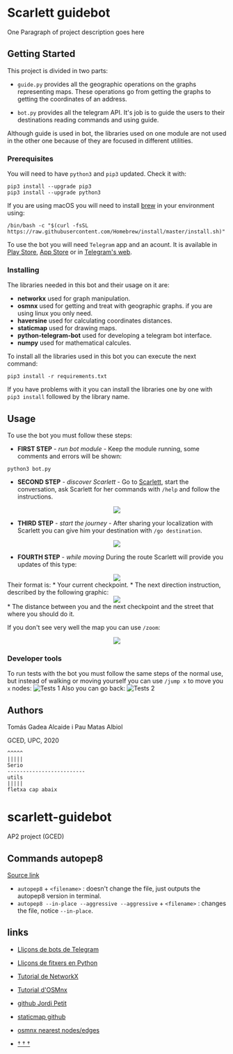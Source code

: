 # Scarlett guidebot

One Paragraph of project description goes here

## Getting Started

This project is divided in two parts:

* `guide.py` provides all the geographic operations on the graphs representing maps. These operations go from getting the graphs to getting the coordinates of an address.

* `bot.py` provides all the telegram API. It's job is to guide the users to their destinations reading commands and using guide.

Although guide is used in bot, the libraries used on one module are not used in the other one because of they are focused in different utilities.

### Prerequisites

You will need to have `python3` and `pip3` updated. Check it with:
```
pip3 install --upgrade pip3
pip3 install --upgrade python3
```
If you are using macOS you will need to install [brew](https://brew.sh) in your environment using:
```
/bin/bash -c "$(curl -fsSL https://raw.githubusercontent.com/Homebrew/install/master/install.sh)"
```

To use the bot you will need `Telegram` app and an acount. It is available in [Play Store](https://play.google.com/store/apps/details?id=org.telegram.messenger&hl=ca), [App Store](https://apps.apple.com/es/app/telegram-messenger/id686449807) or in [Telegram's web](https://telegram.org).

### Installing

The libraries needed in this bot and their usage on it are:
* **networkx** used for graph manipulation.
* **osmnx** used for getting and treat with geographic graphs.
if you are using linux you only need.
* **haversine** used for calculating coordinates distances.
* **staticmap** used for drawing maps.
* **python-telegram-bot** used for developing a telegram bot interface.
* **numpy** used for mathematical calcules.

To install all the libraries used in this bot you can execute the next command:
```
pip3 install -r requirements.txt
```

If you have problems with it you can install the libraries one by one with `pip3 install` followed by the library name.

## Usage

To use the bot you must follow these steps:

* **FIRST STEP** - *run bot module* - Keep the module running, some comments and errors will be shown:
```
python3 bot.py
```
* **SECOND STEP** - *discover Scarlett* - Go to [Scarlett](t.me/scarlett_guidebot), start the conversation, ask Scarlett for her commands with `/help` and follow the instructions.
<center><img src='2nd-step.png'></center>

* **THIRD STEP** - *start the journey* - After sharing your localization with Scarlett you can give him your destination with `/go destination`.
<center><img src='3rd-step_1.png'></center>

* **FOURTH STEP** - *while moving*
During the route Scarlett will provide you updates of this type:
<center><img src='4th-step_1.png'></center>
Their format is:
  * Your current checkpoint.
  * The next direction instruction, described by the following graphic:
  <center><img src='angles.png'></center>
  * The distance between you and the next checkpoint and the street that where you should do it.

  If you don't see very well the map you can use `/zoom`:
<center><img src='4th-step_2.png'></center>

### Developer tools

To run tests with the bot you must follow the same steps of the normal use, but instead of walking or moving yourself you can use `/jump x` to move you `x` nodes:
![Tests 1](Tests_1.png)
Also you can go back:
![Tests 2](Tests_2.png)

## Authors
Tomás Gadea Alcaide i Pau Matas Albiol

GCED, UPC, 2020

```
^^^^^
|||||
Serio
-------------------------
utils
|||||
fletxa cap abaix
```



# scarlett-guidebot
AP2 project (GCED)
## Commands autopep8

[Source link](https://pypi.org/project/autopep8/#usage)

- `autopep8` + `<filename>` : doesn't change the file, just outputs the autopep8 version in terminal.
- `autopep8 --in-place --aggressive --aggressive` + `<filename>` :  changes the file, notice `--in-place`.

## links
- [Lliçons de bots de Telegram](https://lliçons.jutge.org/python/telegram.html)

- [Lliçons de fitxers en Python](https://lliçons.jutge.org/python/fitxers-i-formats.html)

- [Tutorial de NetworkX](https://networkx.github.io/documentation/stable/tutorial.html)

- [Tutorial d'OSMnx](https://geoffboeing.com/2016/11/osmnx-python-street-networks/)

- [github Jordi Petit](https://github.com/jordi-petit/ap2-guidebot)

- [staticmap github](https://github.com/komoot/staticmap/blob/master/README.md)

- [osmnx nearest nodes/edges](https://osmnx.readthedocs.io/en/stable/osmnx.html#osmnx.utils.get_nearest_node)

- [† † †](https://www.youtube.com/watch?v=Vl8UIuHfbX8)
